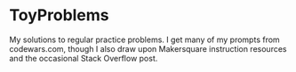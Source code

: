 # ToyProblems

My solutions to regular practice problems. I get many of my prompts from codewars.com, though I also draw upon Makersquare instruction resources and the occasional Stack Overflow post.
